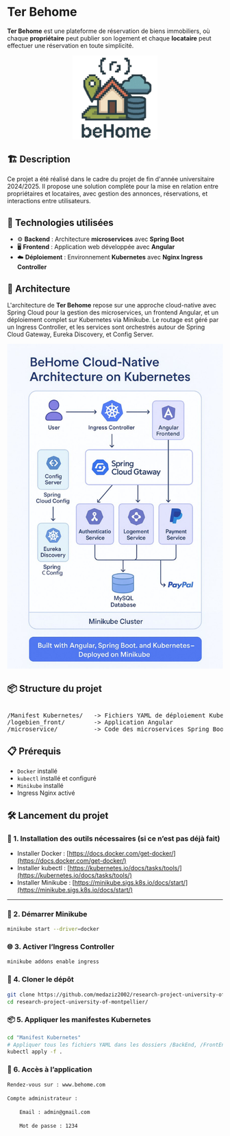 # Ter Behome 

**Ter Behome** est une plateforme de réservation de biens immobiliers, où chaque **propriétaire** peut publier son logement et chaque **locataire** peut effectuer une réservation en toute simplicité.

<p align="center">
  <img src="logo_BeHome.jpg" alt="BeHome Logo" width="200"/>
</p>

## 🏗️ Description

Ce projet a été réalisé dans le cadre du projet de fin d'année universitaire 2024/2025. Il propose une solution complète pour la mise en relation entre propriétaires et locataires, avec gestion des annonces, réservations, et interactions entre utilisateurs.

## 🚀 Technologies utilisées

- ⚙️ **Backend** : Architecture **microservices** avec **Spring Boot**
- 🖥️ **Frontend** : Application web développée avec **Angular**
- ☁️ **Déploiement** : Environnement **Kubernetes** avec **Nginx Ingress Controller**

## 🧩 Architecture

L'architecture de **Ter Behome** repose sur une approche cloud-native avec Spring Cloud pour la gestion des microservices, un frontend Angular, et un déploiement complet sur Kubernetes via Minikube. Le routage est géré par un Ingress Controller, et les services sont orchestrés autour de Spring Cloud Gateway, Eureka Discovery, et Config Server.

<p align="center">
  <img src="photo_2025-05-25_17-05-30.jpg" alt="Architecture Ter Behome" width="700"/>
</p>

## 📦 Structure du projet
<pre> 
/Manifest Kubernetes/   -> Fichiers YAML de déploiement Kubernetes  
/logebien_front/        -> Application Angular  
/microservice/          -> Code des microservices Spring Boot  
</pre>

## 📋 Prérequis

- `Docker` installé
- `kubectl` installé et configuré
- `Minikube` installé
- Ingress Nginx activé

## 🛠️ Lancement du projet

### 🔧 1. Installation des outils nécessaires (si ce n’est pas déjà fait)

- Installer Docker : [https://docs.docker.com/get-docker/](https://docs.docker.com/get-docker/)
- Installer kubectl : [https://kubernetes.io/docs/tasks/tools/](https://kubernetes.io/docs/tasks/tools/)
- Installer Minikube : [https://minikube.sigs.k8s.io/docs/start/](https://minikube.sigs.k8s.io/docs/start/)

---

### 🚀 2. Démarrer Minikube

```bash
minikube start --driver=docker
```
### 🌐 3. Activer l’Ingress Controller
```bash
minikube addons enable ingress
```
### 📂 4. Cloner le dépôt
```bash
git clone https://github.com/medaziz2002/research-project-university-of-montpellier
cd research-project-university-of-montpellier/
```
### 📦 5. Appliquer les manifestes Kubernetes
```bash
cd "Manifest Kubernetes"
# Appliquer tous les fichiers YAML dans les dossiers /BackEnd, /FrontEnd, /Nginx Config Files
kubectl apply -f .
```
### 🔑 6. Accès à l’application

    Rendez-vous sur : www.behome.com

    Compte administrateur :

        Email : admin@gmail.com

        Mot de passe : 1234
